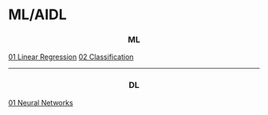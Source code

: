 # ML/AIDL
<h3 align="center">ML</h3>
<a href="https://github.com/richiebthomas/ML/tree/main/Linear%20Regression">01 Linear Regression</a>
<a href="https://github.com/richiebthomas/ML/tree/main/Classification">02 Classification</a>
<hr>
<h3 align="center">DL</h3>
<a href="https://github.com/richiebthomas/ML/tree/main/DL">01 Neural Networks</a>

